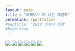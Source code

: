 ```yaml
---
layout: page
title : "어제보다 더 나은 개발자"
permalink: /portfolio/
#subtitle: "2019 이력서 문겸"
#hide:true
---
```


<img src="/pages/portfolio/moong1.png" style="max-height: none;">

<img src="/pages/portfolio/moong2.png" style="max-height: none;">

<img src="/pages/portfolio/moong3.png" style="max-height: none;">

<img src="/pages/portfolio/moong4.png" style="max-height: none;">

<img src="/pages/portfolio/moong5.png" style="max-height: none;">

<img src="/pages/portfolio/moong6.png" style="max-height: none;">
